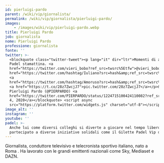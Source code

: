 ```yaml
---
id: pierluigi-pardo
parent: /wiki/vip/giornalista/
permalink: /wiki/vip/giornalista/pierluigi-pardo/
images:
    - /images/wiki/vip/pierluigi-pardo.webp
title: Pierluigi Pardo
job: giornalista
nome: Pierluigi Pardo
professione: giornalista
fonte: ''
twitter: >-
  <blockquote class="twitter-tweet"><p lang="it" dir="ltr">Momenti di altissimo
  Padel stamattina. <a
  href="https://twitter.com/vieri_bobo?ref_src=twsrc%5Etfw">@vieri_bobo</a> <a
  href="https://twitter.com/hashtag/Iuliano?src=hash&amp;ref_src=twsrc%5Etfw">#Iuliano</a>
  <a
  href="https://twitter.com/hashtag/Amoruso?src=hash&amp;ref_src=twsrc%5Etfw">#Amoruso</a>.
  <a href="https://t.co/28z7ZwcjJ7">pic.twitter.com/28z7ZwcjJ7</a></p>&mdash;
  Pierluigi Pardo (@PIERPARDO) <a
  href="https://twitter.com/PIERPARDO/status/1224715100424110082?ref_src=twsrc%5Etfw">February
  4, 2020</a></blockquote> <script async
  src="https://platform.twitter.com/widgets.js" charset="utf-8"></script>
image_alt: ''
instagram: ''
youtube: ''
padel: >-
  Anche lui come diversi colleghi si diverte a giocare nel tempo libero, ha
  partecipato a diverse iniziative solidali come il Gilette Padel Vip del 2019
---
```

Giornalista, conduttore televisivo e telecronista sportivo italiano, nato a Roma . Ha lavorato con le grandi emittenti nazionali come Sky, Mediaset e DAZN.